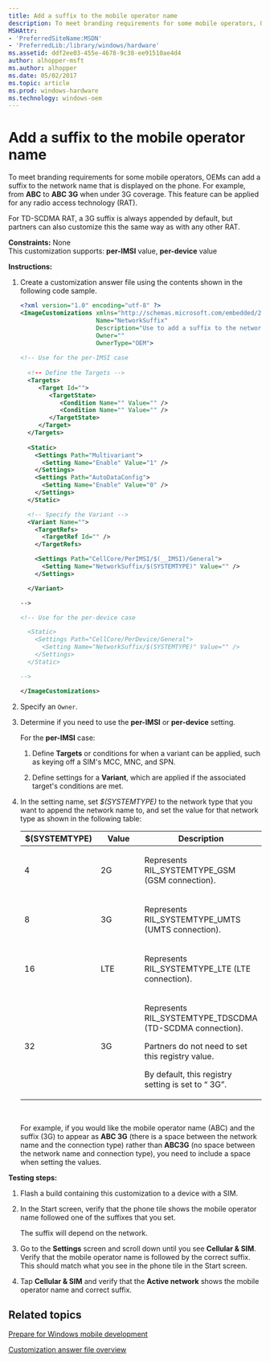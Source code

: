 ```yaml
---
title: Add a suffix to the mobile operator name
description: To meet branding requirements for some mobile operators, OEMs can add a suffix to the network name that is displayed on the phone.
MSHAttr:
- 'PreferredSiteName:MSDN'
- 'PreferredLib:/library/windows/hardware'
ms.assetid: ddf2ee03-455e-4678-9c38-ee91510ae4d4
author: alhopper-msft
ms.author: alhopper
ms.date: 05/02/2017
ms.topic: article
ms.prod: windows-hardware
ms.technology: windows-oem
---
```


# Add a suffix to the mobile operator name


To meet branding requirements for some mobile operators, OEMs can add a suffix to the network name that is displayed on the phone. For example, from **ABC** to **ABC 3G** when under 3G coverage. This feature can be applied for any radio access technology (RAT).

For TD-SCDMA RAT, a 3G suffix is always appended by default, but partners can also customize this the same way as with any other RAT.

<a href="" id="constraints---none"></a>**Constraints:** None  
This customization supports: **per-IMSI** value, **per-device** value

<a href="" id="instructions-"></a>**Instructions:**  
1.  Create a customization answer file using the contents shown in the following code sample.

    ```XML
    <?xml version="1.0" encoding="utf-8" ?>  
    <ImageCustomizations xmlns="http://schemas.microsoft.com/embedded/2004/10/ImageUpdate"  
                         Name="NetworkSuffix"  
                         Description="Use to add a suffix to the network name that is displayed on the device."  
                         Owner=""  
                         OwnerType="OEM"> 
      
    <!-- Use for the per-IMSI case 
      
      <!-- Define the Targets --> 
      <Targets>
         <Target Id="">
            <TargetState>
               <Condition Name="" Value="" />
               <Condition Name="" Value="" />
            </TargetState>
         </Target>
      </Targets>
      
      <Static>
        <Settings Path="Multivariant">
          <Setting Name="Enable" Value="1" />
        </Settings>
        <Settings Path="AutoDataConfig">
          <Setting Name="Enable" Value="0" />
        </Settings>
      </Static>

      <!-- Specify the Variant -->
      <Variant Name=""> 
        <TargetRefs>
          <TargetRef Id="" /> 
        </TargetRefs>

        <Settings Path="CellCore/PerIMSI/$(__IMSI)/General">  
          <Setting Name="NetworkSuffix/$(SYSTEMTYPE)" Value="" />      
        </Settings>  

      </Variant>

    -->

    <!-- Use for the per-device case

      <Static>  
        <Settings Path="CellCore/PerDevice/General">  
          <Setting Name="NetworkSuffix/$(SYSTEMTYPE)" Value="" />   
        </Settings>  
      </Static>

    -->

    </ImageCustomizations>
    ```

2.  Specify an `Owner`.

3.  Determine if you need to use the **per-IMSI** or **per-device** setting.

    For the **per-IMSI** case:

    1.  Define **Targets** or conditions for when a variant can be applied, such as keying off a SIM's MCC, MNC, and SPN.

    2.  Define settings for a **Variant**, which are applied if the associated target's conditions are met.

4.  In the setting name, set *$(SYSTEMTYPE)* to the network type that you want to append the network name to, and set the value for that network type as shown in the following table:

    <table>
    <colgroup>
    <col width="33%" />
    <col width="33%" />
    <col width="33%" />
    </colgroup>
    <thead>
    <tr class="header">
    <th>$(SYSTEMTYPE)</th>
    <th>Value</th>
    <th>Description</th>
    </tr>
    </thead>
    <tbody>
    <tr class="odd">
    <td><p>4</p></td>
    <td><p>2G</p></td>
    <td><p>Represents RIL_SYSTEMTYPE_GSM (GSM connection).</p></td>
    </tr>
    <tr class="even">
    <td><p>8</p></td>
    <td><p>3G</p></td>
    <td><p>Represents RIL_SYSTEMTYPE_UMTS (UMTS connection).</p></td>
    </tr>
    <tr class="odd">
    <td><p>16</p></td>
    <td><p>LTE</p></td>
    <td><p>Represents RIL_SYSTEMTYPE_LTE (LTE connection).</p></td>
    </tr>
    <tr class="even">
    <td><p>32</p></td>
    <td><p>3G</p></td>
    <td><p>Represents RIL_SYSTEMTYPE_TDSCDMA (TD-SCDMA connection).</p>
    <p>Partners do not need to set this registry value.</p>
    <p>By default, this registry setting is set to “ 3G”.</p></td>
    </tr>
    </tbody>
    </table>

     

    For example, if you would like the mobile operator name (ABC) and the suffix (3G) to appear as **ABC 3G** (there is a space between the network name and the connection type) rather than **ABC3G** (no space between the network name and connection type), you need to include a space when setting the values.

<a href="" id="testing-steps-"></a>**Testing steps:**  
1.  Flash a build containing this customization to a device with a SIM.

2.  In the Start screen, verify that the phone tile shows the mobile operator name followed one of the suffixes that you set.

    The suffix will depend on the network.

3.  Go to the **Settings** screen and scroll down until you see **Cellular & SIM**. Verify that the mobile operator name is followed by the correct suffix. This should match what you see in the phone tile in the Start screen.

4.  Tap **Cellular & SIM** and verify that the **Active network** shows the mobile operator name and correct suffix.

## Related topics

[Prepare for Windows mobile development](https://docs.microsoft.com/en-us/windows-hardware/manufacture/mobile/preparing-for-windows-mobile-development)

[Customization answer file overview](https://docs.microsoft.com/en-us/windows-hardware/customize/mobile/mcsf/customization-answer-file)
